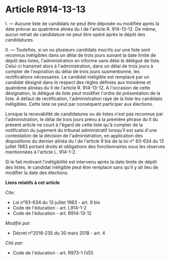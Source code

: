 # Article R914-13-13

I. ― Aucune liste de candidats ne peut être déposée ou modifiée après la date prévue au quatrième alinéa du I de l'article R.
914-13-12. De même, aucun retrait de candidature ne peut être opéré après le dépôt des candidatures.

II. ― Toutefois, si un ou plusieurs candidats inscrits sur une liste sont reconnus inéligibles dans un délai de trois jours
suivant la date limite de dépôt des listes, l'administration en informe sans délai le délégué de liste. Celui-ci transmet
alors à l'administration, dans un délai de trois jours à compter de l'expiration du délai de trois jours susmentionné, les
rectifications nécessaires. Le candidat inéligible est remplacé par un candidat désigné dans le respect des règles définies
aux troisième et quatrième alinéas du II de l'article R. 914-13-12. A l'occasion de cette désignation, le délégué de liste
peut modifier l'ordre de présentation de la liste. A défaut de rectification, l'administration raye de la liste les candidats
inéligibles. Cette liste ne peut par conséquent participer aux élections.

Lorsque la recevabilité de candidatures ou de listes n'est pas reconnue par l'administration, le délai de trois jours prévu à
la première phrase du II du présent article ne court à l'égard de cette liste qu'à compter de la notification du jugement du
tribunal administratif lorsqu'il est saisi d'une contestation de la décision de l'administration, en application des
dispositions du dernier alinéa du I de l'article 9 bis de la loi n° 83-634 du 13 juillet 1983 portant droits et obligations
des fonctionnaires sous les réserves mentionnées à l'article L. 914-1-2.

Si le fait motivant l'inéligibilité est intervenu après la date limite de dépôt des listes, le candidat inéligible peut être
remplacé sans qu'il y ait lieu de modifier la date des élections.

**Liens relatifs à cet article**

_Cite_:

  - Loi n°83-634 du 13 juillet 1983 - art. 9 bis
  - Code de l'éducation - art. L914-1-2
  - Code de l'éducation - art. R914-13-12

_Modifié par_:

  - Décret n°2018-235 du 30 mars 2018 - art. 4

_Cité par_:

  - Code de l'éducation - art. R973-1 (VD)
